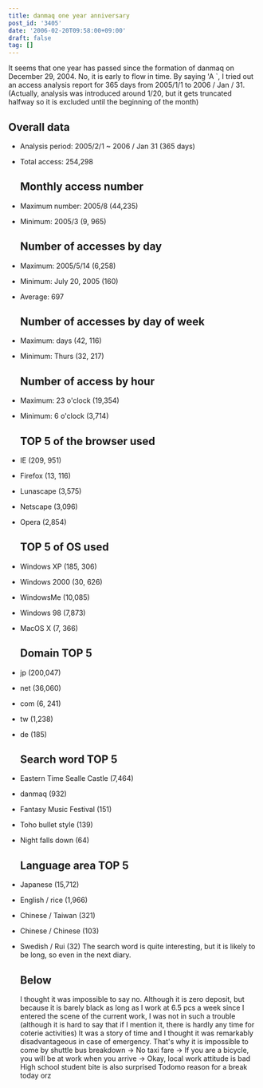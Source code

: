 ```yaml
---
title: danmaq one year anniversary
post_id: '3405'
date: '2006-02-20T09:58:00+09:00'
draft: false
tag: []
---
```


It seems that one year has passed since the formation of danmaq on December 29, 2004. No, it is early to flow in time. By saying 'A `, I tried out an access analysis report for 365 days from 2005/1/1 to 2006 / Jan / 31. (Actually, analysis was introduced around 1/20, but it gets truncated halfway so it is excluded until the beginning of the month)

## Overall data

*   Analysis period: 2005/2/1 ~ 2006 / Jan 31 (365 days)
*   Total access: 254,298
    
    ## Monthly access number
    
*   Maximum number: 2005/8 (44,235)
    
*   Minimum: 2005/3 (9, 965)
    
    ## Number of accesses by day
    
*   Maximum: 2005/5/14 (6,258)
    
*   Minimum: July 20, 2005 (160)
*   Average: 697
    
    ## Number of accesses by day of week
    
*   Maximum: days (42, 116)
    
*   Minimum: Thurs (32, 217)
    
    ## Number of access by hour
    
*   Maximum: 23 o'clock (19,354)
    
*   Minimum: 6 o'clock (3,714)
    
    ## TOP 5 of the browser used
    
*   IE (209, 951)
    
*   Firefox (13, 116)
*   Lunascape (3,575)
*   Netscape (3,096)
*   Opera (2,854)
    
    ## TOP 5 of OS used
    
*   Windows XP (185, 306)
    
*   Windows 2000 (30, 626)
*   WindowsMe (10,085)
*   Windows 98 (7,873)
*   MacOS X (7, 366)
    
    ## Domain TOP 5
    
*   jp (200,047)
    
*   net (36,060)
*   com (6, 241)
*   tw (1,238)
*   de (185)
    
    ## Search word TOP 5
    
*   Eastern Time Sealle Castle (7,464)
    
*   danmaq (932)
*   Fantasy Music Festival (151)
*   Toho bullet style (139)
*   Night falls down (64)
    
    ## Language area TOP 5
    
*   Japanese (15,712)
    
*   English / rice (1,966)
*   Chinese / Taiwan (321)
*   Chinese / Chinese (103)
*   Swedish / Rui (32) The search word is quite interesting, but it is likely to be long, so even in the next diary.
    
    ## Below
    
    I thought it was impossible to say no. Although it is zero deposit, but because it is barely black as long as I work at 6.5 pcs a week since I entered the scene of the current work, I was not in such a trouble (although it is hard to say that if I mention it, there is hardly any time for coterie activities) It was a story of time and I thought it was remarkably disadvantageous in case of emergency. That's why it is impossible to come by shuttle bus breakdown → No taxi fare → If you are a bicycle, you will be at work when you arrive → Okay, local work attitude is bad High school student bite is also surprised Todomo reason for a break today orz